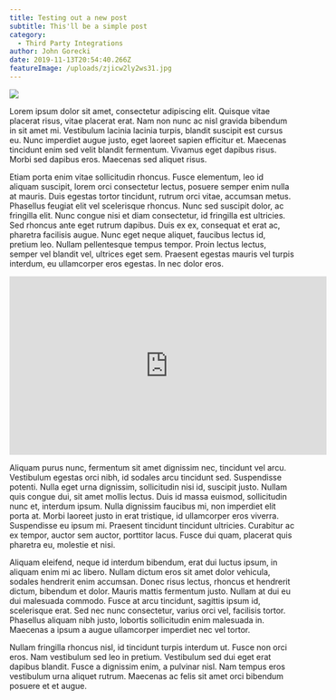 ```yaml
---
title: Testing out a new post
subtitle: This'll be a simple post
category:
  - Third Party Integrations
author: John Gorecki
date: 2019-11-13T20:54:40.266Z
featureImage: /uploads/zjicw2ly2ws31.jpg
---
```

![](/uploads/fkdhqhyxh3k11.jpg)

Lorem ipsum dolor sit amet, consectetur adipiscing elit. Quisque vitae placerat risus, vitae placerat erat. Nam non nunc ac nisl gravida bibendum in sit amet mi. Vestibulum lacinia lacinia turpis, blandit suscipit est cursus eu. Nunc imperdiet augue justo, eget laoreet sapien efficitur et. Maecenas tincidunt enim sed velit blandit fermentum. Vivamus eget dapibus risus. Morbi sed dapibus eros. Maecenas sed aliquet risus.

Etiam porta enim vitae sollicitudin rhoncus. Fusce elementum, leo id aliquam suscipit, lorem orci consectetur lectus, posuere semper enim nulla at mauris. Duis egestas tortor tincidunt, rutrum orci vitae, accumsan metus. Phasellus feugiat elit vel scelerisque rhoncus. Nunc sed suscipit dolor, ac fringilla elit. Nunc congue nisi et diam consectetur, id fringilla est ultricies. Sed rhoncus ante eget rutrum dapibus. Duis ex ex, consequat et erat ac, pharetra facilisis augue. Nunc eget neque aliquet, faucibus lectus id, pretium leo. Nullam pellentesque tempus tempor. Proin lectus lectus, semper vel blandit vel, ultrices eget sem. Praesent egestas mauris vel turpis interdum, eu ullamcorper eros egestas. In nec dolor eros.

<iframe width="560" height="315" src="https://www.youtube.com/embed/jbxTu-FE5vw" frameborder="0" allow="accelerometer; autoplay; encrypted-media; gyroscope; picture-in-picture" allowfullscreen></iframe>

Aliquam purus nunc, fermentum sit amet dignissim nec, tincidunt vel arcu. Vestibulum egestas orci nibh, id sodales arcu tincidunt sed. Suspendisse potenti. Nulla eget urna dignissim, sollicitudin nisi id, suscipit justo. Nullam quis congue dui, sit amet mollis lectus. Duis id massa euismod, sollicitudin nunc et, interdum ipsum. Nulla dignissim faucibus mi, non imperdiet elit porta at. Morbi laoreet justo in erat tristique, id ullamcorper eros viverra. Suspendisse eu ipsum mi. Praesent tincidunt tincidunt ultricies. Curabitur ac ex tempor, auctor sem auctor, porttitor lacus. Fusce dui quam, placerat quis pharetra eu, molestie et nisi.

Aliquam eleifend, neque id interdum bibendum, erat dui luctus ipsum, in aliquam enim mi ac libero. Nullam dictum eros sit amet dolor vehicula, sodales hendrerit enim accumsan. Donec risus lectus, rhoncus et hendrerit dictum, bibendum et dolor. Mauris mattis fermentum justo. Nullam at dui eu dui malesuada commodo. Fusce at arcu tincidunt, sagittis ipsum id, scelerisque erat. Sed nec nunc consectetur, varius orci vel, facilisis tortor. Phasellus aliquam nibh justo, lobortis sollicitudin enim malesuada in. Maecenas a ipsum a augue ullamcorper imperdiet nec vel tortor.

Nullam fringilla rhoncus nisl, id tincidunt turpis interdum ut. Fusce non orci eros. Nam vestibulum sed leo in pretium. Vestibulum sed dui eget erat dapibus blandit. Fusce a dignissim enim, a pulvinar nisl. Nam tempus eros vestibulum urna aliquet rutrum. Maecenas ac felis sit amet orci bibendum posuere et et augue.
